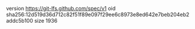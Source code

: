 version https://git-lfs.github.com/spec/v1
oid sha256:12d519d36d712c82f51f89e097f29ee6c8973e8ed642e7beb204eb2addc5b100
size 1936
